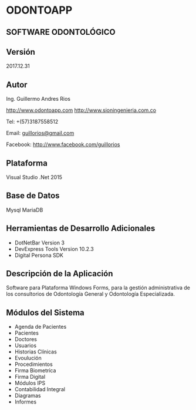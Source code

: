 ODONTOAPP
=======================

SOFTWARE ODONTOLÓGICO
---------------------

Versión
-------
2017.12.31

Autor
-----
Ing. Guillermo Andres Rios

http://www.odontoapp.com
http://www.sioningenieria.com.co

Tel: +(57)3187558512

Email: guillorios@gmail.com

Facebook: http://www.facebook.com/guillorios

Plataforma
----------
Visual Studio .Net 2015


Base de Datos
-------------
Mysql
MariaDB

Herramientas de Desarrollo Adicionales
--------------------------------------

- DotNetBar Version 3
- DevExpress Tools Version 10.2.3
- Digital Persona SDK

Descripción de la Aplicación
----------------------------

Software para Plataforma Windows Forms, para la gestión administrativa de los
consultorios de Odontología General y Odontología Especializada.

Módulos del Sistema
--------------------
- Agenda de Pacientes
- Pacientes
- Doctores
- Usuarios
- Historias Clínicas
- Evoulución
- Procedimientos
- Firma Biometríca
- Firma Digital
- Módulos IPS
- Contabilidad Integral
- Diagramas
- Informes


